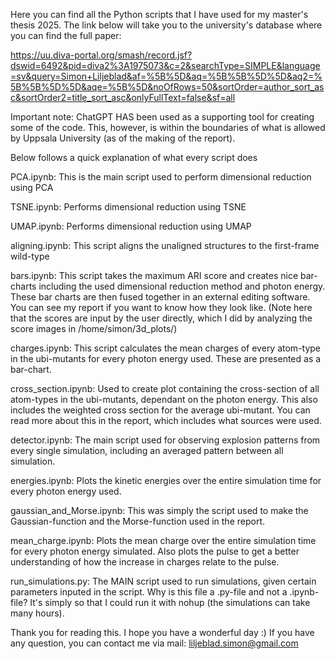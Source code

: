 Here you can find all the Python scripts that I have used for my master's thesis 2025. The link below will take you to the university's database where you can find the full paper:

https://uu.diva-portal.org/smash/record.jsf?dswid=6492&pid=diva2%3A1975073&c=2&searchType=SIMPLE&language=sv&query=Simon+Liljeblad&af=%5B%5D&aq=%5B%5B%5D%5D&aq2=%5B%5B%5D%5D&aqe=%5B%5D&noOfRows=50&sortOrder=author_sort_asc&sortOrder2=title_sort_asc&onlyFullText=false&sf=all

Important note: 
ChatGPT HAS been used as a supporting tool for creating some of the code. This, however, is within the boundaries of what is allowed by Uppsala University (as of the making of the report).

Below follows a quick explanation of what every script does

PCA.ipynb: 
This is the main script used to perform dimensional reduction using PCA

TSNE.ipynb: 
Performs dimensional reduction using TSNE

UMAP.ipynb: 
Performs dimensional reduction using UMAP

aligning.ipynb: 
This script aligns the unaligned structures to the first-frame wild-type

bars.ipynb: 
This script takes the maximum ARI score and creates nice bar-charts including the used dimensional reduction method and photon energy. These bar charts are then fused together in an external editing software. You can see my report if you want to know how they look like.
(Note here that the scores are input by the user directly, which I did by analyzing the score images in /home/simon/3d_plots/)

charges.ipynb: 
This script calculates the mean charges of every atom-type in the ubi-mutants for every photon energy used. These are presented as a bar-chart.

cross_section.ipynb: 
Used to create plot containing the cross-section of all atom-types in the ubi-mutants, dependant on the photon energy. This also includes the weighted cross section for the average ubi-mutant. You can read more about this in the report, which includes what sources were used.

detector.ipynb: 
The main script used for observing explosion patterns from every single simulation, including an averaged pattern between all simulation.

energies.ipynb: 
Plots the kinetic energies over the entire simulation time for every photon energy used.

gaussian_and_Morse.ipynb: 
This was simply the script used to make the Gaussian-function and the Morse-function used in the report.

mean_charge.ipynb: 
Plots the mean charge over the entire simulation time for every photon energy simulated. Also plots the pulse to get a better understanding of how the increase in charges relate to the pulse.

run_simulations.py: 
The MAIN script used to run simulations, given certain parameters inputed in the script. Why is this file a .py-file and not a .ipynb-file? It's simply so that I could run it with nohup (the simulations can take many hours).

Thank you for reading this. I hope you have a wonderful day :)
If you have any question, you can contact me via mail: liljeblad.simon@gmail.com
